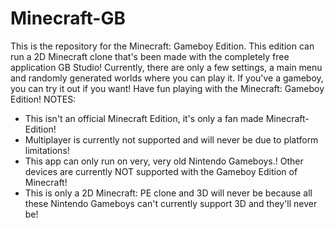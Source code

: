 # Minecraft-GB
This is the repository for the Minecraft: Gameboy Edition. This edition can run a 2D Minecraft clone that's been made with the completely free application GB Studio! Currently, there are only a few settings, a main menu and randomly generated worlds where you can play it. If you've a gameboy, you can try it out if you want! Have fun playing with the Minecraft: Gameboy Edition!
NOTES:
* This isn't an official Minecraft Edition, it's only a fan made Minecraft-Edition!
* Multiplayer is currently not supported and will never be due to platform limitations!
* This app can only run on very, very old Nintendo Gameboys.! Other devices are currently NOT supported with the Gameboy Edition of Minecraft!
* This is only a 2D Minecraft: PE clone and 3D will never be because all these Nintendo Gameboys can't currently support 3D and they'll never be!
